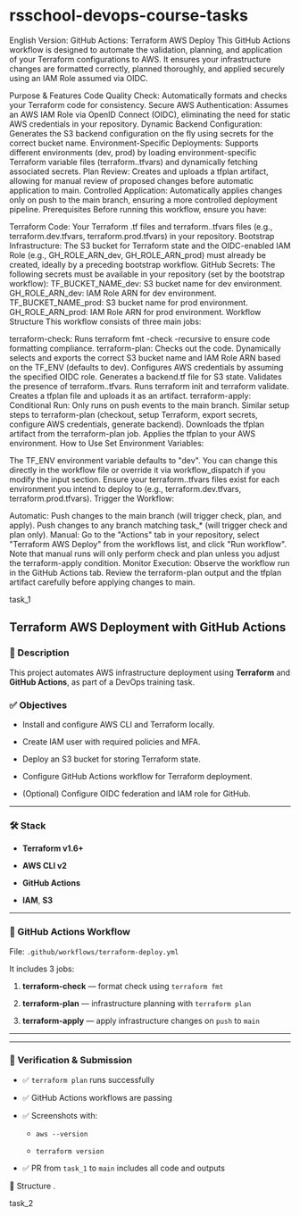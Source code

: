 # rsschool-devops-course-tasks
English Version: GitHub Actions: Terraform AWS Deploy
This GitHub Actions workflow is designed to automate the validation, planning, and application of your Terraform configurations to AWS. It ensures your infrastructure changes are formatted correctly, planned thoroughly, and applied securely using an IAM Role assumed via OIDC.

Purpose & Features
Code Quality Check: Automatically formats and checks your Terraform code for consistency.
Secure AWS Authentication: Assumes an AWS IAM Role via OpenID Connect (OIDC), eliminating the need for static AWS credentials in your repository.
Dynamic Backend Configuration: Generates the S3 backend configuration on the fly using secrets for the correct bucket name.
Environment-Specific Deployments: Supports different environments (dev, prod) by loading environment-specific Terraform variable files (terraform.<env>.tfvars) and dynamically fetching associated secrets.
Plan Review: Creates and uploads a tfplan artifact, allowing for manual review of proposed changes before automatic application to main.
Controlled Application: Automatically applies changes only on push to the main branch, ensuring a more controlled deployment pipeline.
Prerequisites
Before running this workflow, ensure you have:

Terraform Code: Your Terraform .tf files and terraform.<env>.tfvars files (e.g., terraform.dev.tfvars, terraform.prod.tfvars) in your repository.
Bootstrap Infrastructure: The S3 bucket for Terraform state and the OIDC-enabled IAM Role (e.g., GH_ROLE_ARN_dev, GH_ROLE_ARN_prod) must already be created, ideally by a preceding bootstrap workflow.
GitHub Secrets: The following secrets must be available in your repository (set by the bootstrap workflow):
TF_BUCKET_NAME_dev: S3 bucket name for dev environment.
GH_ROLE_ARN_dev: IAM Role ARN for dev environment.
TF_BUCKET_NAME_prod: S3 bucket name for prod environment.
GH_ROLE_ARN_prod: IAM Role ARN for prod environment.
Workflow Structure
This workflow consists of three main jobs:

terraform-check: Runs terraform fmt -check -recursive to ensure code formatting compliance.
terraform-plan:
Checks out the code.
Dynamically selects and exports the correct S3 bucket name and IAM Role ARN based on the TF_ENV (defaults to dev).
Configures AWS credentials by assuming the specified OIDC role.
Generates a backend.tf file for S3 state.
Validates the presence of terraform.<ENV>.tfvars.
Runs terraform init and terraform validate.
Creates a tfplan file and uploads it as an artifact.
terraform-apply:
Conditional Run: Only runs on push events to the main branch.
Similar setup steps to terraform-plan (checkout, setup Terraform, export secrets, configure AWS credentials, generate backend).
Downloads the tfplan artifact from the terraform-plan job.
Applies the tfplan to your AWS environment.
How to Use
Set Environment Variables:

The TF_ENV environment variable defaults to "dev". You can change this directly in the workflow file or override it via workflow_dispatch if you modify the input section.
Ensure your terraform.<env>.tfvars files exist for each environment you intend to deploy to (e.g., terraform.dev.tfvars, terraform.prod.tfvars).
Trigger the Workflow:

Automatic:
Push changes to the main branch (will trigger check, plan, and apply).
Push changes to any branch matching task_* (will trigger check and plan only).
Manual: Go to the "Actions" tab in your repository, select "Terraform AWS Deploy" from the workflows list, and click "Run workflow". Note that manual runs will only perform check and plan unless you adjust the terraform-apply condition.
Monitor Execution: Observe the workflow run in the GitHub Actions tab. Review the terraform-plan output and the tfplan artifact carefully before applying changes to main.


task_1

## Terraform AWS Deployment with GitHub Actions

### 📌 Description

This project automates AWS infrastructure deployment using **Terraform** and **GitHub Actions**, as part of a DevOps training task.

### ✅ Objectives

- Install and configure AWS CLI and Terraform locally.
    
- Create IAM user with required policies and MFA.
    
- Deploy an S3 bucket for storing Terraform state.
    
- Configure GitHub Actions workflow for Terraform deployment.
    
- (Optional) Configure OIDC federation and IAM role for GitHub.
    

---

### 🛠️ Stack

- **Terraform v1.6+**
    
- **AWS CLI v2**
    
- **GitHub Actions**
    
- **IAM**, **S3**
    

---

### 🚀 GitHub Actions Workflow

File: `.github/workflows/terraform-deploy.yml`

It includes 3 jobs:

1. **terraform-check** — format check using `terraform fmt`
    
2. **terraform-plan** — infrastructure planning with `terraform plan`
    
3. **terraform-apply** — apply infrastructure changes on `push` to `main`
    

---


    

---

### 🧪 Verification & Submission

- ✅ `terraform plan` runs successfully
    
- ✅ GitHub Actions workflows are passing
    
- ✅ Screenshots with:
    
    - `aws --version`
        
    - `terraform version`
        
- ✅ PR from `task_1` to `main` includes all code and outputs

📁 Structure
.

task_2

